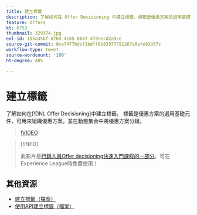 ```yaml
---
title: 建立標籤
description: 了解如何在 Offer Decisioning 中建立標籤。標籤是優惠方案的選用基礎元件，
feature: Offers
kt: 6753
thumbnail: 329374.jpg
exl-id: 155a35bf-8704-4e85-8647-479aecd2a9ce
source-git-commit: 0ce7477bdcf1bdff8b83977791267e8afe92b57c
workflow-type: tm+mt
source-wordcount: '100'
ht-degree: 48%

---
```


# 建立標籤

了解如何在[!DNL Offer Decisioning]中建立標籤。 標籤是優惠方案的選用基礎元件，可用來組織優惠方案，並在動態集合中將優惠方案分組。

>[!VIDEO](https://video.tv.adobe.com/v/329374?quality=12&learn=on)

>[!INFO]
>
> 此影片是[行銷人員Offer decisioning快速入門課程的一部分](https://experienceleague.adobe.com/?lang=zh-Hant?recommended=ExperiencePlatform-U-1-2020.1.offerdecisioning)，可在Experience League時免費使用！


## 其他資源

* [建立標籤（檔案）](https://experienceleague.adobe.com/docs/journey-optimizer/using/offer-decisioniong/create-components/creating-tags.html)
* [使用API建立標籤（檔案）](https://experienceleague.adobe.com/docs/journey-optimizer/using/offer-decisioniong/api-reference/offers-api/tags/create.html)